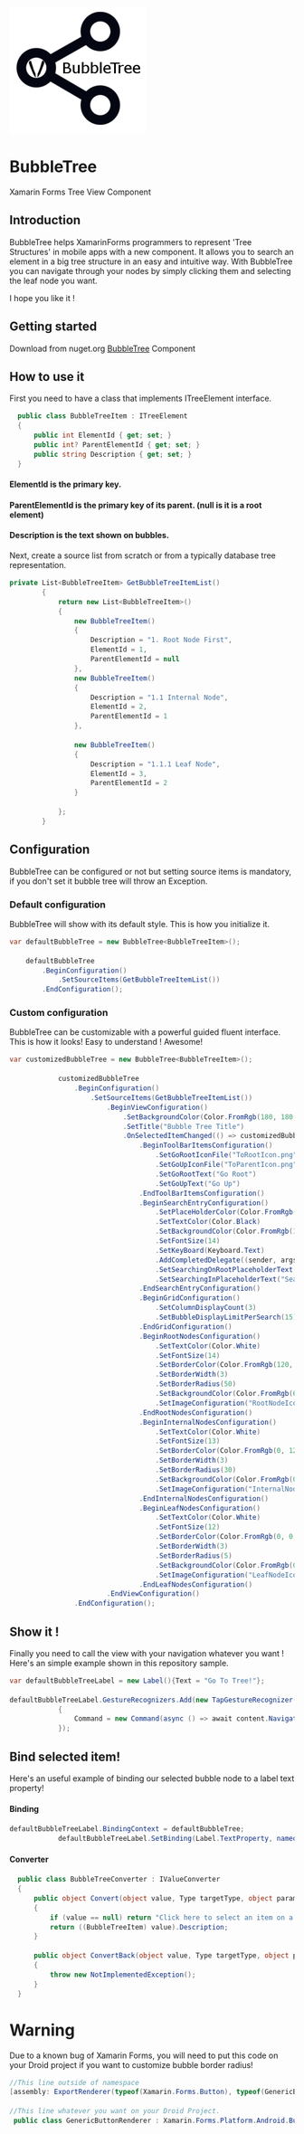 ![BubbleTreeIcon](BubbleTreeIcon.png)
# BubbleTree

Xamarin Forms Tree View Component 

## Introduction

BubbleTree helps XamarinForms programmers to represent 'Tree Structures' in mobile apps with a new component.
It allows you to search an element in a big tree structure in an easy and intuitive way.
With BubbleTree you can navigate through your nodes by simply clicking them and selecting the leaf node you want.

I hope you like it !

## Getting started

Download from nuget.org [BubbleTree](https://www.nuget.org/packages/BubbleTree/1.0.0) Component

## How to use it

First you need to have a class that implements ITreeElement interface.

  ```csharp
    public class BubbleTreeItem : ITreeElement
    {
        public int ElementId { get; set; }
        public int? ParentElementId { get; set; }
        public string Description { get; set; }
    }
  ```
  
  #### ElementId is the primary key.
  #### ParentElementId is the primary key of its parent.  (null is it is a root element)
  #### Description is the text shown on bubbles.
Next, create a source list from scratch or from a typically database tree representation.

```csharp
private List<BubbleTreeItem> GetBubbleTreeItemList()
        {
            return new List<BubbleTreeItem>()
            {
                new BubbleTreeItem()
                {
                    Description = "1. Root Node First",
                    ElementId = 1,
                    ParentElementId = null
                },
                new BubbleTreeItem()
                {
                    Description = "1.1 Internal Node",
                    ElementId = 2,
                    ParentElementId = 1
                },

                new BubbleTreeItem()
                {
                    Description = "1.1.1 Leaf Node",
                    ElementId = 3,
                    ParentElementId = 2
                }
                
            };
        }
```
## Configuration

BubbleTree can be configured or not but setting source items is mandatory, if you don't set it bubble tree will throw an Exception.

### Default configuration

BubbleTree will show with its default style. This is how you initialize it.

  ```csharp
  var defaultBubbleTree = new BubbleTree<BubbleTreeItem>();
  
      defaultBubbleTree
          .BeginConfiguration()
              .SetSourceItems(GetBubbleTreeItemList())
          .EndConfiguration();
  ```
  
### Custom configuration

BubbleTree can be customizable with a powerful guided fluent interface. This is how it looks! Easy to understand ! Awesome!

```csharp
var customizedBubbleTree = new BubbleTree<BubbleTreeItem>();

            customizedBubbleTree
                .BeginConfiguration()
                    .SetSourceItems(GetBubbleTreeItemList())
                        .BeginViewConfiguration()
                            .SetBackgroundColor(Color.FromRgb(180, 180, 130))
                            .SetTitle("Bubble Tree Title")
                            .OnSelectedItemChanged(() => customizedBubbleTreeLabel.TextColor = Color.Lime)
                                .BeginToolBarItemsConfiguration()
                                    .SetGoRootIconFile("ToRootIcon.png")
                                    .SetGoUpIconFile("ToParentIcon.png")
                                    .SetGoRootText("Go Root")
                                    .SetGoUpText("Go Up")
                                .EndToolBarItemsConfiguration()
                                .BeginSearchEntryConfiguration()
                                    .SetPlaceHolderColor(Color.FromRgb(20, 20, 20))
                                    .SetTextColor(Color.Black)
                                    .SetBackgroundColor(Color.FromRgb(170, 170, 120))
                                    .SetFontSize(14)
                                    .SetKeyBoard(Keyboard.Text)
                                    .AddCompletedDelegate((sender, args) => {customizedBubbleTreeLabel.TextColor = Color.Blue;})
                                    .SetSearchingOnRootPlaceholderText("Searching on whole tree")
                                    .SetSearchingInPlaceholderText("Searching inside of ")
                                .EndSearchEntryConfiguration()
                                .BeginGridConfiguration()
                                    .SetColumnDisplayCount(3)
                                    .SetBubbleDisplayLimitPerSearch(15)
                                .EndGridConfiguration()
                                .BeginRootNodesConfiguration()
                                    .SetTextColor(Color.White)
                                    .SetFontSize(14)
                                    .SetBorderColor(Color.FromRgb(120, 0, 0))
                                    .SetBorderWidth(3)
                                    .SetBorderRadius(50)
                                    .SetBackgroundColor(Color.FromRgb(60, 0, 0))
                                    .SetImageConfiguration("RootNodeIcon.png", Button.ButtonContentLayout.ImagePosition.Top)
                                .EndRootNodesConfiguration()
                                .BeginInternalNodesConfiguration()
                                    .SetTextColor(Color.White)
                                    .SetFontSize(13)
                                    .SetBorderColor(Color.FromRgb(0, 120, 0))
                                    .SetBorderWidth(3)
                                    .SetBorderRadius(30)
                                    .SetBackgroundColor(Color.FromRgb(0, 60, 0))
                                    .SetImageConfiguration("InternalNodeIcon.png", Button.ButtonContentLayout.ImagePosition.Right)
                                .EndInternalNodesConfiguration()
                                .BeginLeafNodesConfiguration()
                                    .SetTextColor(Color.White)
                                    .SetFontSize(12)
                                    .SetBorderColor(Color.FromRgb(0, 0, 120))
                                    .SetBorderWidth(3)
                                    .SetBorderRadius(5)
                                    .SetBackgroundColor(Color.FromRgb(0, 0, 60))
                                    .SetImageConfiguration("LeafNodeIcon.png", Button.ButtonContentLayout.ImagePosition.Bottom)
                                .EndLeafNodesConfiguration()
                        .EndViewConfiguration()
                .EndConfiguration();
```

## Show it !

Finally you need to call the view with your navigation whatever you want ! Here's an simple example shown in this repository sample.

```csharp
var defaultBubbleTreeLabel = new Label(){Text = "Go To Tree!"};

defaultBubbleTreeLabel.GestureRecognizers.Add(new TapGestureRecognizer()
            {
                Command = new Command(async () => await content.Navigation.PushAsync(defaultBubbleTree.GetView()))
            });
```

## Bind selected item!

Here's an useful example of binding our selected bubble node to a label text property!

#### Binding
```csharp
defaultBubbleTreeLabel.BindingContext = defaultBubbleTree;
            defaultBubbleTreeLabel.SetBinding(Label.TextProperty, nameof(BubbleTree<BubbleTreeItem>.SelectedItem), BindingMode.Default, new BubbleTreeConverter());
```

#### Converter

```csharp
  public class BubbleTreeConverter : IValueConverter
  {
      public object Convert(object value, Type targetType, object parameter, CultureInfo culture)
      {
          if (value == null) return "Click here to select an item on a bubble tree component!";
          return ((BubbleTreeItem) value).Description;
      }

      public object ConvertBack(object value, Type targetType, object parameter, CultureInfo culture)
      {
          throw new NotImplementedException();
      }
  }
  ```
# Warning 

Due to a known bug of Xamarin Forms, you will need to put this code on your Droid project if you want to customize bubble border radius!

```csharp
//This line outside of namespace 
[assembly: ExportRenderer(typeof(Xamarin.Forms.Button), typeof(GenericButtonRenderer))]

//This line whatever you want on your Droid Project.
 public class GenericButtonRenderer : Xamarin.Forms.Platform.Android.ButtonRenderer{}
```
  
